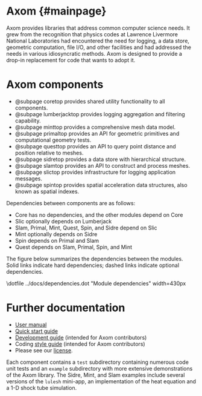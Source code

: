 Axom {#mainpage}
================

Axom provides libraries that address common computer science needs.  It grew from the recognition that physics codes at Lawrence Livermore National Laboratories had encountered the need for logging, a data store, geometric computation, file I/O, and other facilities and had addressed the needs in various idiosyncratic methods.  Axom is designed to provide a drop-in replacement for code that wants to adopt it.

# Axom components

* @subpage coretop provides shared utility functionality to all components.
* @subpage lumberjacktop provides logging aggregation and filtering capability.
* @subpage minttop provides a comprehensive mesh data model.
* @subpage primaltop provides an API for geometric primitives and computational geometry tests.
* @subpage questtop provides an API to query point distance and position relative to meshes.
* @subpage sidretop provides a data store with hierarchical structure.
* @subpage slamtop provides an API to construct and process meshes.
* @subpage slictop provides infrastructure for logging application messages.
* @subpage spintop provides spatial acceleration data structures, also known as spatial indexes.

Dependencies between components are as follows:
- Core has no dependencies, and the other modules depend on Core
- Slic optionally depends on Lumberjack
- Slam, Primal, Mint, Quest, Spin, and Sidre depend on Slic
- Mint optionally depends on Sidre
- Spin depends on Primal and Slam
- Quest depends on Slam, Primal, Spin, and Mint

The figure below summarizes the dependencies between the modules.  Solid links
indicate hard dependencies; dashed links indicate optional dependencies.

\dotfile ../docs/dependencies.dot "Module dependencies" width=430px


# Further documentation

- [User manual](../../index.html)
- [Quick start guide](../../docs/sphinx/quickstart_guide/index.html)
- [Development guide](../../docs/sphinx/dev_guide/index.html) (intended for Axom contributors)
- Coding [style guide](../../docs/sphinx/coding_guide/index.html) (intended for Axom contributors)
- Please see our [license](../../docs/licenses.html).

Each component contains a `test` subdirectory containing numerous code unit tests and an `example` subdirectory with more extensive demonstrations of the Axom library.  The Sidre, Mint, and Slam examples include several versions of the `lulesh` mini-app,  an implementation of the heat equation and a 1-D shock tube simulation.
